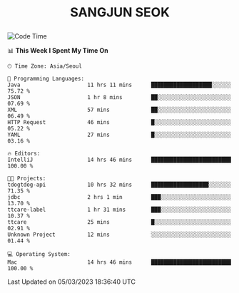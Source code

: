 <h1>
 <p align="center">
   SANGJUN SEOK
 </p>
</h1>

<!--START_SECTION:waka-->
![Code Time](http://img.shields.io/badge/Code%20Time-2%2C290%20hrs%2036%20mins-blue)

📊 **This Week I Spent My Time On** 

```text
🕑︎ Time Zone: Asia/Seoul

💬 Programming Languages: 
Java                     11 hrs 11 mins      ███████████████████░░░░░░   75.72 % 
JSON                     1 hr 8 mins         ██░░░░░░░░░░░░░░░░░░░░░░░   07.69 % 
XML                      57 mins             ██░░░░░░░░░░░░░░░░░░░░░░░   06.49 % 
HTTP Request             46 mins             █░░░░░░░░░░░░░░░░░░░░░░░░   05.22 % 
YAML                     27 mins             █░░░░░░░░░░░░░░░░░░░░░░░░   03.16 % 

🔥 Editors: 
IntelliJ                 14 hrs 46 mins      █████████████████████████   100.00 % 

🐱‍💻 Projects: 
tdogtdog-api             10 hrs 32 mins      ██████████████████░░░░░░░   71.35 % 
jdbc                     2 hrs 1 min         ███░░░░░░░░░░░░░░░░░░░░░░   13.70 % 
ttcare-label             1 hr 31 mins        ███░░░░░░░░░░░░░░░░░░░░░░   10.37 % 
ttcare                   25 mins             █░░░░░░░░░░░░░░░░░░░░░░░░   02.91 % 
Unknown Project          12 mins             ░░░░░░░░░░░░░░░░░░░░░░░░░   01.44 % 

💻 Operating System: 
Mac                      14 hrs 46 mins      █████████████████████████   100.00 % 
```


 Last Updated on 05/03/2023 18:36:40 UTC
<!--END_SECTION:waka-->
